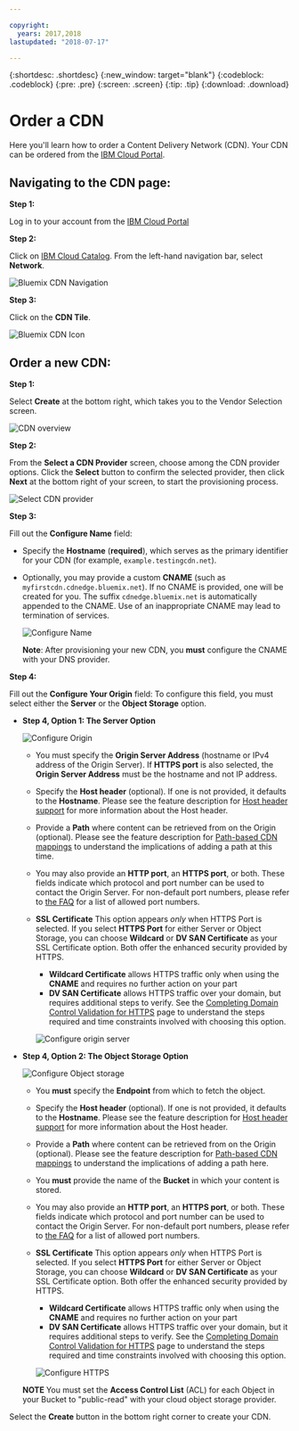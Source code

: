 ```yaml
---

copyright:
  years: 2017,2018
lastupdated: "2018-07-17"

---
```


{:shortdesc: .shortdesc}
{:new_window: target="blank"}
{:codeblock: .codeblock}
{:pre: .pre}
{:screen: .screen}
{:tip: .tip}
{:download: .download}

# Order a CDN

Here you'll learn how to order a Content Delivery Network (CDN). Your CDN can be ordered from the [IBM Cloud Portal](https://www.ibm.com/cloud-computing/bluemix/).

## Navigating to the CDN page:

**Step 1:**

Log in to your account from the [IBM Cloud Portal](https://www.ibm.com/cloud-computing/bluemix/)

**Step 2:**

Click on [IBM Cloud Catalog](https://console.bluemix.net/catalog/). From the left-hand navigation bar, select **Network**.

   ![Bluemix CDN Navigation](images/bluemix_navigation.png)

**Step 3:**

Click on the **CDN Tile**.

   ![Bluemix CDN Icon](images/bluemix_tile.png)


## Order a new CDN:

**Step 1:**

Select **Create** at the bottom right, which takes you to the Vendor Selection screen.

   ![CDN overview](images/content-delivery.png)

**Step 2:**

From the **Select a CDN Provider** screen, choose among the CDN provider options. Click the **Select** button to confirm the selected provider, then click **Next** at the bottom right of your screen, to start the provisioning process.

   ![Select CDN provider](images/select-provider.png)

**Step 3:**

Fill out the **Configure Name** field:  

  * Specify the **Hostname** (**required**), which serves as the primary identifier for your CDN (for example, `example.testingcdn.net`).  
  * Optionally, you may provide a custom **CNAME** (such as `myfirstcdn.cdnedge.bluemix.net`). If no CNAME is provided, one will be created for you. The suffix `cdnedge.bluemix.net` is automatically appended to the CNAME. Use of an inappropriate CNAME may lead to termination of services.

       ![Configure Name](images/configure-hostname-cname.png)  

    **Note**: After provisioning your new CDN, you **must** configure the CNAME with your DNS provider.

**Step 4:**

Fill out the **Configure Your Origin** field: To configure this field, you must select either the **Server** or the **Object Storage** option.  

  * **Step 4, Option 1: The Server Option**

     ![Configure Origin](images/configure-origin-server.png)

      * You must specify the **Origin Server Address** (hostname or IPv4 address of the Origin Server). If **HTTPS port** is also selected, the **Origin Server Address** must be the hostname and not IP address.

      * Specify the **Host header** (optional). If one is not provided, it defaults to the **Hostname**. Please see the feature description for [Host header support](feature-descriptions.html#host-header-support) for more information about the Host header.  

      * Provide a **Path** where content can be retrieved from on the Origin (optional). Please see the feature description for [Path-based CDN mappings](feature-descriptions.html#path-based-cdn-mappings) to understand the implications of adding a path at this time.

      * You may also provide an **HTTP port**, an **HTTPS port**, or both. These fields indicate which protocol and port number can be used to contact the Origin Server. For non-default port numbers, please refer to [the FAQ](faqs.html#are-there-any-restrictions-on-what-http-and-https-port-numbers-are-allowed-for-akamai-) for a list of allowed port numbers.

      * **SSL Certificate** This option appears _only_ when HTTPS Port is selected. If you select **HTTPS Port** for either Server or Object Storage, you can choose **Wildcard** or **DV SAN Certificate** as your SSL Certificate option. Both offer the enhanced security provided by HTTPS.
        * **Wildcard Certificate** allows HTTPS traffic only when using the **CNAME** and requires no further action on your part
        * **DV SAN Certificate** allows HTTPS traffic over your domain, but requires additional steps to verify. See the [Completing Domain Control Validation for HTTPS](how-to-https.html#completing-domain-control-validation-for-https) page to understand the steps required and time constraints involved with choosing this option.

	     ![Configure origin server](images/ssl-cert-options.png)

  * **Step 4, Option 2: The Object Storage Option**

    ![Configure Object storage](images/configure-origin-object-storage.png)

      * You **must** specify the **Endpoint** from which to fetch the object.

      * Specify the **Host header** (optional). If one is not provided, it defaults to the **Hostname**. Please see the feature description for [Host header support](feature-descriptions.html#host-header-support) for more information about the Host header.  

      * Provide a **Path** where content can be retrieved from on the Origin (optional). Please see the feature description for [Path-based CDN mappings](feature-descriptions.html#path-based-cdn-mappings) to understand the implications of adding a path here.

      * You **must** provide the name of the **Bucket** in which your content is stored.

      * You may also provide an **HTTP port**, an **HTTPS port**, or both. These fields indicate which protocol and port number can be used to contact the Origin Server. For non-default port numbers, please refer to [the FAQ](faqs.html#are-there-any-restrictions-on-what-http-and-https-port-numbers-are-allowed-for-akamai-) for a list of allowed port numbers.

      * **SSL Certificate** This option appears _only_ when HTTPS Port is selected. If you select **HTTPS Port** for either Server or Object Storage, you can choose **Wildcard** or **DV SAN Certificate** as your SSL Certificate option. Both offer the enhanced security provided by HTTPS.
        * **Wildcard Certificate** allows HTTPS traffic only when using the **CNAME** and requires no further action on your part
        * **DV SAN Certificate** allows HTTPS traffic over your domain, but it requires additional steps to verify. See the [Completing Domain Control Validation for HTTPS](how-to-https.html#completing-domain-control-validation-for-https) page to understand the steps required and time constraints involved with choosing this option.

        ![Configure HTTPS](images/ssl-cert-options.png)

      **NOTE** You must set the **Access Control List** (ACL) for each Object in your Bucket to "public-read" with your cloud object storage provider.

Select the **Create** button in the bottom right corner to create your CDN.
